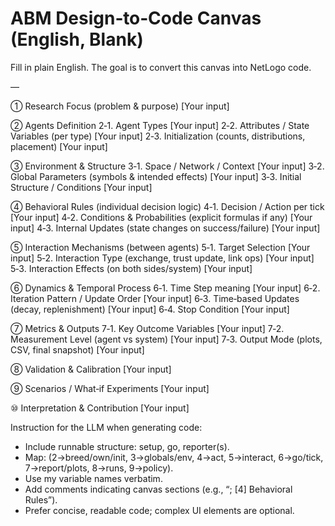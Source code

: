 # ABM Design‑to‑Code Canvas (English, Blank)

Fill in plain English. The goal is to convert this canvas into NetLogo code.

—

① Research Focus (problem & purpose)
[Your input]

② Agents Definition
2‑1. Agent Types
[Your input]
2‑2. Attributes / State Variables (per type)
[Your input]
2‑3. Initialization (counts, distributions, placement)
[Your input]

③ Environment & Structure
3‑1. Space / Network / Context
[Your input]
3‑2. Global Parameters (symbols & intended effects)
[Your input]
3‑3. Initial Structure / Conditions
[Your input]

④ Behavioral Rules (individual decision logic)
4‑1. Decision / Action per tick
[Your input]
4‑2. Conditions & Probabilities (explicit formulas if any)
[Your input]
4‑3. Internal Updates (state changes on success/failure)
[Your input]

⑤ Interaction Mechanisms (between agents)
5‑1. Target Selection
[Your input]
5‑2. Interaction Type (exchange, trust update, link ops)
[Your input]
5‑3. Interaction Effects (on both sides/system)
[Your input]

⑥ Dynamics & Temporal Process
6‑1. Time Step meaning
[Your input]
6‑2. Iteration Pattern / Update Order
[Your input]
6‑3. Time‑based Updates (decay, replenishment)
[Your input]
6‑4. Stop Condition
[Your input]

⑦ Metrics & Outputs
7‑1. Key Outcome Variables
[Your input]
7‑2. Measurement Level (agent vs system)
[Your input]
7‑3. Output Mode (plots, CSV, final snapshot)
[Your input]

⑧ Validation & Calibration
[Your input]

⑨ Scenarios / What‑if Experiments
[Your input]

⑩ Interpretation & Contribution
[Your input]

Instruction for the LLM when generating code:
- Include runnable structure: setup, go, reporter(s).
- Map: (2→breed/own/init, 3→globals/env, 4→act, 5→interact, 6→go/tick, 7→report/plots, 8→runs, 9→policy).
- Use my variable names verbatim.
- Add comments indicating canvas sections (e.g., “; [4] Behavioral Rules”).
- Prefer concise, readable code; complex UI elements are optional.
